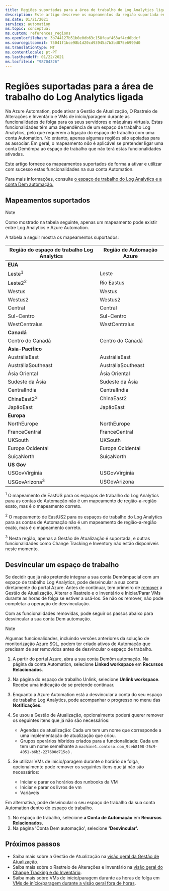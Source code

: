 ```yaml
---
title: Regiões suportadas para a área de trabalho do Log Analytics ligada
description: Este artigo descreve os mapeamentos da região suportada entre uma conta de Automação e um espaço de trabalho Log Analytics, uma vez que se relaciona com certas características da Azure Automation.
ms.date: 01/21/2021
services: automation
ms.topic: conceptual
ms.custom: references_regions
ms.openlocfilehash: 3b744127b51b0e0db63c158feaf463af4cd0bdcf
ms.sourcegitcommit: 75041f1bce98b1d20cd93945a7b3bd875e6999d0
ms.translationtype: MT
ms.contentlocale: pt-PT
ms.lasthandoff: 01/22/2021
ms.locfileid: "98704326"
---
```

# <a name="supported-regions-for-linked-log-analytics-workspace"></a>Regiões suportadas para a área de trabalho do Log Analytics ligada

Na Azure Automation, pode ativar a Gestão de Atualização, O Rastreio de Alterações e Inventário e VMs de início/paragem durante as funcionalidades de folga para os seus servidores e máquinas virtuais. Estas funcionalidades têm uma dependência de um espaço de trabalho Log Analytics, pelo que requerem a ligação do espaço de trabalho com uma conta Automation. No entanto, apenas algumas regiões são apoiadas para as associar. Em geral, o mapeamento *não* é aplicável se pretender ligar uma conta Demômpa ao espaço de trabalho que não terá estas funcionalidades ativadas.

Este artigo fornece os mapeamentos suportados de forma a ativar e utilizar com sucesso estas funcionalidades na sua conta Automation.

Para mais informações, consulte [o espaço de trabalho do Log Analytics e a conta Dem automação.](../../azure-monitor/insights/solutions.md#log-analytics-workspace-and-automation-account)

## <a name="supported-mappings"></a>Mapeamentos suportados

> [!NOTE]
> Como mostrado na tabela seguinte, apenas um mapeamento pode existir entre Log Analytics e Azure Automation.

A tabela a seguir mostra os mapeamentos suportados:

|**Região do espaço de trabalho Log Analytics**|**Região de Automação Azure**|
|---|---|
|**EUA**||
|Leste<sup>1</sup>|Leste|
|Leste2<sup>2</sup>|Rio Eastus|
|Westus|Westus|
|Westus2|Westus2|
|Central|Central|
|Sul-Centro|Sul-Centro|
|WestCentralus|WestCentralus|
|**Canadá**||
|Centro do Canadá|Centro do Canadá|
|**Ásia-Pacífico**||
|AustráliaEast|AustráliaEast|
|AustráliaSoutheast|AustráliaSoutheast|
|Ásia Oriental|Ásia Oriental|
|Sudeste da Ásia|Sudeste da Ásia|
|CentralIndia|CentralIndia|
|ChinaEast2<sup>3</sup>|ChinaEast2|
|JapãoEast|JapãoEast|
|**Europa**||
|NorthEurope|NorthEurope|
|FranceCentral|FranceCentral|
|UKSouth|UKSouth|
|Europa Ocidental|Europa Ocidental|
|SuíçaNorth|SuíçaNorth|
|**US Gov**||
|USGovVirginia|USGovVirginia|
|USGovArizona<sup>3</sup>|USGovArizona|



<sup>1</sup> O mapeamento de EastUS para os espaços de trabalho do Log Analytics para as contas de Automação não é um mapeamento de região-a-região exato, mas é o mapeamento correto.

<sup>2</sup> O mapeamento de EastUS2 para os espaços de trabalho do Log Analytics para as contas de Automação não é um mapeamento de região-a-região exato, mas é o mapeamento correto.

<sup>3</sup> Nesta região, apenas a Gestão de Atualização é suportada, e outras funcionalidades como Change Tracking e Inventory não estão disponíveis neste momento.

## <a name="unlink-a-workspace"></a>Desvincular um espaço de trabalho

Se decidir que já não pretende integrar a sua conta Demômpacial com um espaço de trabalho Log Analytics, pode desvincular a sua conta diretamente do portal Azure. Antes de continuar, tem primeiro de [remover](move-account.md#remove-features) a Gestão de Atualização, Alterar o Rastreio e o Inventário e Iniciar/Parar VMs durante as horas de folga se estiver a usá-los. Se não os remover, não pode completar a operação de desvinculação.

Com as funcionalidades removidas, pode seguir os passos abaixo para desvincular a sua conta Dem automação.

> [!NOTE]
> Algumas funcionalidades, incluindo versões anteriores da solução de monitorização Azure SQL, podem ter criado ativos de Automação que precisam de ser removidos antes de desvincular o espaço de trabalho.

1. A partir do portal Azure, abra a sua conta Demôm automação. Na página da conta Automation, selecione **Linked workspace** em **Recursos Relacionados**.

2. Na página do espaço de trabalho Unlink, selecione **Unlink workspace**. Recebe uma indicação de se pretende continuar.

3. Enquanto a Azure Automation está a desvincular a conta do seu espaço de trabalho Log Analytics, pode acompanhar o progresso no menu das **Notificações.**

4. Se usou a Gestão de Atualização, opcionalmente poderá querer remover os seguintes itens que já não são necessários:

    * Agendas de atualização: Cada um tem um nome que corresponde a uma implementação de atualização que criou.
    * Grupos operários híbridos criados para a funcionalidade: Cada um tem um nome semelhante a  `machine1.contoso.com_9ceb8108-26c9-4051-b6b3-227600d715c8` .

5. Se utilizar VMs de início/paragem durante o horário de folga, opcionalmente pode remover os seguintes itens que já não são necessários:

    * Iniciar e parar os horários dos runbooks da VM
    * Iniciar e parar os livros de vm
    * Variáveis

Em alternativa, pode desvincular o seu espaço de trabalho da sua conta Automation dentro do espaço de trabalho.

1. No espaço de trabalho, selecione **a Conta de Automação** em **Recursos Relacionados.**
2. Na página 'Conta Dem automação', selecione **'Desvincular'.**

## <a name="next-steps"></a>Próximos passos

* Saiba mais sobre a Gestão de Atualização na [visão geral da Gestão de Atualização](../update-management/overview.md).
* Saiba mais sobre o Rastreio de Alterações e Inventário na [visão geral do Change Tracking e do Inventário](../change-tracking/overview.md).
* Saiba mais sobre VMs de início/paragem durante as horas de folga em [VMs de início/paragem durante a visão geral fora de horas](../automation-solution-vm-management.md).